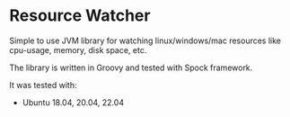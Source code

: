 # Resource Watcher

Simple to use JVM library for watching linux/windows/mac resources like cpu-usage, memory, disk space, etc.

The library is written in Groovy and tested with Spock framework.

It was tested with:
- Ubuntu 18.04, 20.04, 22.04
